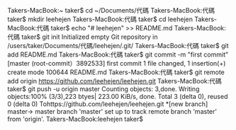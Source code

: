 Takers-MacBook:~ taker$ cd ~/Documents/代碼
Takers-MacBook:代碼 taker$ mkdir leehejen
Takers-MacBook:代碼 taker$ cd leehejen
Takers-MacBook:代碼 taker$ echo "# leehejen" >> README.md 
Takers-MacBook:代碼 taker$ git init
Initialized empty Git repository in /users/taker/Documents/代碼/leehejen/.git/
Takers-MacBook:代碼 taker$ git add README.md
Takers-MacBook:代碼 taker$ git commit -m "first commit"
[master (root-commit）3892533] first commit
	1 file changed, 1 insertion(+)
	create mode 100644 README.md
Takers-MacBook:代碼 taker$ git remote add origin https://github.com/leehejen/leehejen.git
Takers-MacBook:代碼 taker$ git push -u origin master
Counting objects: 3,done.
Writing objects:100% (3/3),223 btyes| 223.00 KiB/s, done.
Total 3 (delta 0), reused 0 (delta 0)
Tohttps://github.com/leehejen/leehejen.git
	*[new branch]	master-> master
branch 'master' set up to track remote branch 'master' from 'origin'.
Takers-MacBook:leehejen taker$
